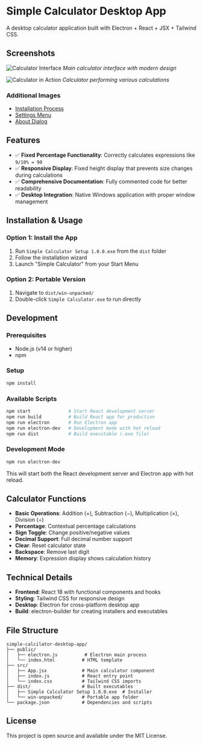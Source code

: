 # Simple Calculator Desktop App

A desktop calculator application built with Electron + React + JSX + Tailwind CSS.

## Screenshots

![Calculator Interface](./screenshots/calculator-main.png)
*Main calculator interface with modern design*

![Calculator in Action](./screenshots/calculator-demo.gif)
*Calculator performing various calculations*

### Additional Images
- [Installation Process](./screenshots/installation.png)
- [Settings Menu](./screenshots/settings.png)
- [About Dialog](./screenshots/about.png)

## Features

- ✅ **Fixed Percentage Functionality**: Correctly calculates expressions like `9/10% = 90`
- ✅ **Responsive Display**: Fixed height display that prevents size changes during calculations
- ✅ **Comprehensive Documentation**: Fully commented code for better readability
- ✅ **Desktop Integration**: Native Windows application with proper window management

## Installation & Usage

### Option 1: Install the App
1. Run `Simple Calculator Setup 1.0.0.exe` from the `dist` folder
2. Follow the installation wizard
3. Launch "Simple Calculator" from your Start Menu

### Option 2: Portable Version
1. Navigate to `dist/win-unpacked/`
2. Double-click `Simple Calculator.exe` to run directly

## Development

### Prerequisites
- Node.js (v14 or higher)
- npm

### Setup
```bash
npm install
```

### Available Scripts
```bash
npm start              # Start React development server
npm run build          # Build React app for production
npm run electron       # Run Electron app
npm run electron-dev   # Development mode with hot reload
npm run dist           # Build executable (.exe file)
```

### Development Mode
```bash
npm run electron-dev
```
This will start both the React development server and Electron app with hot reload.

## Calculator Functions

- **Basic Operations**: Addition (+), Subtraction (−), Multiplication (×), Division (÷)
- **Percentage**: Contextual percentage calculations
- **Sign Toggle**: Change positive/negative values
- **Decimal Support**: Full decimal number support
- **Clear**: Reset calculator state
- **Backspace**: Remove last digit
- **Memory**: Expression display shows calculation history

## Technical Details

- **Frontend**: React 18 with functional components and hooks
- **Styling**: Tailwind CSS for responsive design
- **Desktop**: Electron for cross-platform desktop app
- **Build**: electron-builder for creating installers and executables

## File Structure

```
simple-calcilator-desktop-app/
├── public/
│   ├── electron.js          # Electron main process
│   └── index.html          # HTML template
├── src/
│   ├── App.jsx             # Main calculator component
│   ├── index.js            # React entry point
│   └── index.css           # Tailwind CSS imports
├── dist/                   # Built executables
│   ├── Simple Calculator Setup 1.0.0.exe  # Installer
│   └── win-unpacked/       # Portable app folder
└── package.json            # Dependencies and scripts
```

## License

This project is open source and available under the MIT License.
